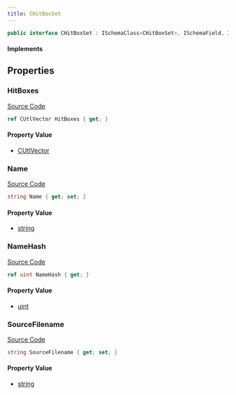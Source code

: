 ```yaml
---
title: CHitBoxSet
---
```


```csharp
public interface CHitBoxSet : ISchemaClass<CHitBoxSet>, ISchemaField, ISchemaClass, INativeHandle
```

#### Implements

## Properties

### HitBoxes

[Source Code](https://github.com/swiftly-solution/swiftlys2/blob/beta/managed/src/SwiftlyS2.Generated/Schemas/Interfaces/CHitBoxSet.cs#L21)

```csharp
ref CUtlVector HitBoxes { get; }
```

#### Property Value

- [CUtlVector](/docs/api/)

### Name

[Source Code](https://github.com/swiftly-solution/swiftlys2/blob/beta/managed/src/SwiftlyS2.Generated/Schemas/Interfaces/CHitBoxSet.cs#L16)

```csharp
string Name { get; set; }
```

#### Property Value

- [string](https://learn.microsoft.com/dotnet/api/system.string)

### NameHash

[Source Code](https://github.com/swiftly-solution/swiftlys2/blob/beta/managed/src/SwiftlyS2.Generated/Schemas/Interfaces/CHitBoxSet.cs#L18)

```csharp
ref uint NameHash { get; }
```

#### Property Value

- [uint](https://learn.microsoft.com/dotnet/api/system.uint32)

### SourceFilename

[Source Code](https://github.com/swiftly-solution/swiftlys2/blob/beta/managed/src/SwiftlyS2.Generated/Schemas/Interfaces/CHitBoxSet.cs#L23)

```csharp
string SourceFilename { get; set; }
```

#### Property Value

- [string](https://learn.microsoft.com/dotnet/api/system.string)

